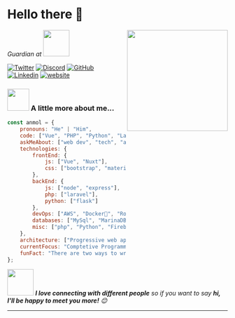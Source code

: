 # Hello there 👋
<img align='right' src="https://cdn.berksmbl.com/file/berksmbl/icon.png" width="230">
<p><em>Guardian at <a href="https://dlive.tv"> <img src="https://dlive.tv/img/logo-darkmode.50133ca0.svg" width="60"></a> 
</em></p>

[![Twitter](https://img.shields.io/twitter/follow/berksmbl?label=BerkSMBL)](https://twitter.com/BerkSMBL)
[![Discord](https://img.shields.io/discord/463209936760078356?label=Discord&logo=discord&style=social)](https://discord.gg/7vy7QY9)
[![GitHub](https://img.shields.io/github/followers/berksmbl?label=BerkSMBL&style=social)](https://github.com/BerkSMBL)
[![Linkedin](https://img.shields.io/badge/-BerkSMBL-blue?style=flat-square&logo=Linkedin&logoColor=white&link=https://www.linkedin.com/in/berksmbl/)](https://linkedin.com/in/berksmbl/)
[![website](https://img.shields.io/badge/Website-46a2f1.svg?&style=flat-square&logo=Google-Chrome&logoColor=white&link=https://berksmbl.com/)](https://berksmbl.com/)

### <img src="https://media.giphy.com/media/VgCDAzcKvsR6OM0uWg/giphy.gif" width="50"> A little more about me...  

```javascript
const anmol = {
    pronouns: "He" | "Him",
    code: ["Vue", "PHP", "Python", "Laravel""],
    askMeAbout: ["web dev", "tech", "app dev", "photography"],
    technologies: {
        frontEnd: {
            js: ["Vue", "Nuxt"],
            css: ["bootstrap", "materialize", "vuetify"]
        },
        backEnd: {
            js: ["node", "express"],
            php: ["laravel"],
            python: ["flask"]
        },
        devOps: ["AWS", "Docker🐳", "Route53", "Nginx"],
        databases: ["MySql", "MarinaDB", "sqlite", "mongo"],
        misc: ["php", "Python", "Firebase", "Socket.IO"]
    },
    architecture: ["Progressive web applications", "Single page applications"],
    currentFocus: "Comptetive Programming using Larevel",
    funFact: "There are two ways to write error-free programs; only the third one works"
};
```

<img src="https://media.giphy.com/media/LnQjpWaON8nhr21vNW/giphy.gif" width="60"> <em><b>I love connecting with different people</b> so if you want to say <b>hi, I'll be happy to meet you more!</b> 😊</em>

---
